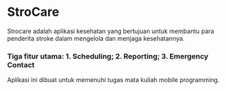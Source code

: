 # StroCare

Strocare adalah aplikasi kesehatan yang bertujuan untuk membantu para penderita stroke dalam mengelola dan menjaga kesehatannya.
### Tiga fitur utama: 1. Scheduling; 2. Reporting; 3. Emergency Contact

Aplikasi ini dibuat untuk memenuhi tugas mata kuliah mobile programming.
